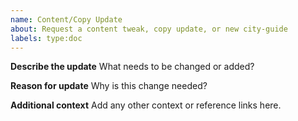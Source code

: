 ```yaml
---
name: Content/Copy Update
about: Request a content tweak, copy update, or new city-guide
labels: type:doc
---
```


**Describe the update**
What needs to be changed or added?

**Reason for update**
Why is this change needed?

**Additional context**
Add any other context or reference links here.
